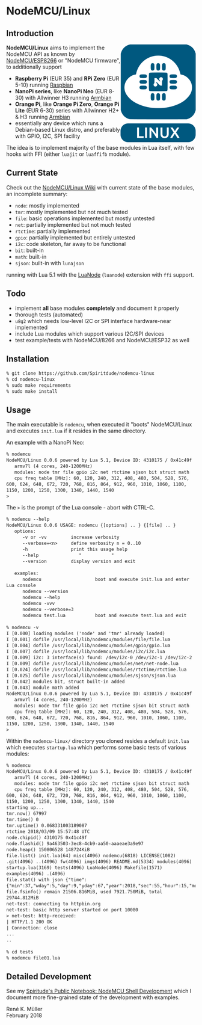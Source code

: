 # NodeMCU/Linux

## Introduction

<img src="https://raw.githubusercontent.com/Spiritdude/nodemcu-linux/master/imgs/nodemcu-linux.png" align=right>

**NodeMCU/Linux** aims to implement the NodeMCU API as known by [NodeMCU/ESP8266](https://github.com/nodemcu/nodemcu-firmware) or "NodeMCU firmware", to additionally support

- **Raspberry Pi** (EUR 35) and **RPi Zero** (EUR 5-10) running [Raspbian](https://www.raspberrypi.org/downloads/raspbian/)
- **NanoPi series**, like **NanoPi Neo** (EUR 8-30) with Allwinner H3 running [Armbian](https://armbian.org)
- **Orange Pi**, like **Orange Pi Zero**, **Orange Pi Lite** (EUR 6-30) series with Allwinner H2+ & H3 running [Armbian](https://armbian.org)
- essentially any device which runs a Debian-based Linux distro, and preferably with GPIO, I2C, SPI facility

The idea is to implement majority of the base modules in Lua itself, with few hooks with FFI (either `luajit` or `luaffifb` module). 

## Current State

Check out the [NodeMCU/Linux Wiki](https://github.com/Spiritdude/nodemcu-linux/wiki) with current state of the base modules, an incomplete summary:
- `node`: mostly implemented
- `tmr`: mostly implemented but not much tested
- `file`: basic operations implemented but mostly untested
- `net`: partially implemented but not much tested
- `rtctime`: partially implemented
- `gpio`: partially implemented but entirely untested
- `i2c`: code skeleton, far away to be functional
- `bit`: built-in
- `math`: built-in
- `sjson`: built-in with `lunajson`

running with Lua 5.1 with the [LuaNode](https://github.com/ignacio/LuaNode) (`luanode`) extension with `ffi` support.

## Todo
- implement **all** base modules **completely** and document it properly
- thorough tests (automated)
- `u8g2` which needs low-level I2C or SPI interface hardware-near implemented
- include Lua modules which support various I2C/SPI devices
- test example/tests with NodeMCU/8266 and NodeMCU/ESP32 as well

## Installation

```
% git clone https://github.com/Spiritdude/nodemcu-linux
% cd nodemcu-linux
% sudo make requirements
% sudo make install
```

## Usage

The main executable is `nodemcu`, when executed it "boots" NodeMCU/Linux and executes `init.lua` if it resides in the same directory.

An example with a NanoPi Neo:

```
% nodemcu
NodeMCU/Linux 0.0.6 powered by Lua 5.1, Device ID: 4310175 / 0x41c49f
   armv7l (4 cores, 240-1200MHz)
   modules: node tmr file gpio i2c net rtctime sjson bit struct math
   cpu freq table [MHz]: 60, 120, 240, 312, 408, 480, 504, 528, 576, 600, 624, 648, 672, 720, 768, 816, 864, 912, 960, 1010, 1060, 1100, 1150, 1200, 1250, 1300, 1340, 1440, 1540
> 
```

The `>` is the prompt of the Lua console - abort with CTRL-C.

```
% nodemcu --help
NodeMCU/Linux 0.0.6 USAGE: nodemcu {[options] .. } {[file] .. }
   options:
      -v or -vv         increase verbosity
      --verbose=<n>     define verbosity n = 0..10
      -h                print this usage help
      --help               "           "
      --version         display version and exit
      
   examples:
      nodemcu                    boot and execute init.lua and enter Lua console
      nodemcu --version          
      nodemcu --help
      nodemcu -vvv 
      nodemcu --verbose=3
      nodemcu test.lua           boot and execute test.lua and exit

% nodemcu -v
I [0.000] loading modules ('node' and 'tmr' already loaded)
I [0.001] dofile /usr/local/lib/nodemcu/modules/file/file.lua
I [0.004] dofile /usr/local/lib/nodemcu/modules/gpio/gpio.lua
I [0.007] dofile /usr/local/lib/nodemcu/modules/i2c/i2c.lua
I [0.009] i2c: 3 interface(s) found: /dev/i2c-0 /dev/i2c-1 /dev/i2c-2
I [0.009] dofile /usr/local/lib/nodemcu/modules/net/net-node.lua
I [0.024] dofile /usr/local/lib/nodemcu/modules/rtctime/rtctime.lua
I [0.025] dofile /usr/local/lib/nodemcu/modules/sjson/sjson.lua
I [0.042] modules bit, struct built-in added
I [0.043] module math added
NodeMCU/Linux 0.0.6 powered by Lua 5.1, Device ID: 4310175 / 0x41c49f
   armv7l (4 cores, 240-1200MHz)
   modules: node tmr file gpio i2c net rtctime sjson bit struct math
   cpu freq table [MHz]: 60, 120, 240, 312, 408, 480, 504, 528, 576, 600, 624, 648, 672, 720, 768, 816, 864, 912, 960, 1010, 1060, 1100, 1150, 1200, 1250, 1300, 1340, 1440, 1540
> 
```

Within the `nodemcu-linux/` directory you cloned resides a default `init.lua` which executes `startup.lua` which performs some basic tests of various modules:

```
% nodemcu
NodeMCU/Linux 0.0.6 powered by Lua 5.1, Device ID: 4310175 / 0x41c49f
   armv7l (4 cores, 240-1200MHz)
   modules: node tmr file gpio i2c net rtctime sjson bit struct math
   cpu freq table [MHz]: 60, 120, 240, 312, 408, 480, 504, 528, 576, 600, 624, 648, 672, 720, 768, 816, 864, 912, 960, 1010, 1060, 1100, 1150, 1200, 1250, 1300, 1340, 1440, 1540
starting up...
tmr.now() 67997
tmr.time() 0
tmr.uptime() 0.068331003189087
rtctime 2018/03/09 15:57:48 UTC
node.chipid() 4310175 0x41c49f
node.flashid() 9a463503-3ec8-4cb9-aa50-aaaeae3a9e97
node.heap() 150806528 148724KiB
file.list() init.lua(64) misc(4096) nodemcu(6818) LICENSE(1082) .git(4096) ..(4096) fw(4096) imgs(4096) README.md(5334) modules(4096) startup.lua(3169) tests(4096) LuaNode(4096) Makefile(1571) examples(4096) .(4096) 
file.stat() with json {"time":{"min":37,"wday":5,"day":9,"yday":67,"year":2018,"sec":55,"hour":15,"mon":3},"is_arch":false,"name":"README.md","is_sys":false,"is_rdonly":false,"is_hidden":false,"is_dir":false,"size":5334}
file.fsinfo() remain 21506.816MiB, used 7921.750MiB, total 29744.812MiB
net-test: connecting to httpbin.org
net-test: basic http server started on port 10080
> net-test: http-received:
| HTTP/1.1 200 OK
| Connection: close
...
..

% cd tests
% nodemcu file01.lua
```

## Detailed Development

See my [Spiritude's Public Notebook: NodeMCU Shell Development](https://spiritdude.wordpress.com/2018/02/26/nodemcu-linux/) which I document more fine-grained state of the development with examples.


Ren&eacute; K. M&uuml;ller<br>
February 2018
